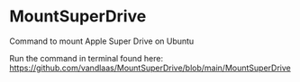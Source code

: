 # MountSuperDrive
Command to mount Apple Super Drive on Ubuntu

Run the command in terminal found here: https://github.com/vandlaas/MountSuperDrive/blob/main/MountSuperDrive
